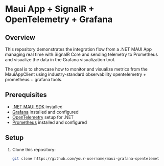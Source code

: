 # Maui App + SignalR + OpenTelemetry + Grafana

## Overview

This repository demonstrates the integration flow from a .NET MAUI App managing real time with SignalR Core and sending telemetry to Prometheus and visualize the data in the Grafana visualization tool. 

The goal is to showcase how to monitor and visualize metrics from the MauiAppClient using industry-standard observability opentelemetry + prometheus + grafana tools.

## Prerequisites

- [.NET MAUI SDK](https://github.com/dotnet/maui#install-net-maui-sdk) installed
- [Grafana](https://grafana.com/docs/grafana/latest/getting-started/getting-started-prometheus/) installed and configured
- [OpenTelemetry](https://opentelemetry.io/docs/dotnet/getting-started/) setup for .NET
- [Prometheus](https://prometheus.io/docs/prometheus/latest/getting_started/) installed and configured

## Setup

1. Clone this repository:

   ```bash
   git clone https://github.com/your-username/maui-grafana-opentelemetry-prometheus.git
